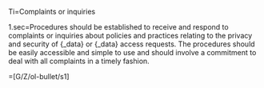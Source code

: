 Ti=Complaints or inquiries

1.sec=Procedures should be established to receive and respond to complaints or inquiries about policies and practices relating to the privacy and security of {_data} or {_data} access requests. The procedures should be easily accessible and simple to use and should involve a commitment to deal with all complaints in a timely fashion.

=[G/Z/ol-bullet/s1]
